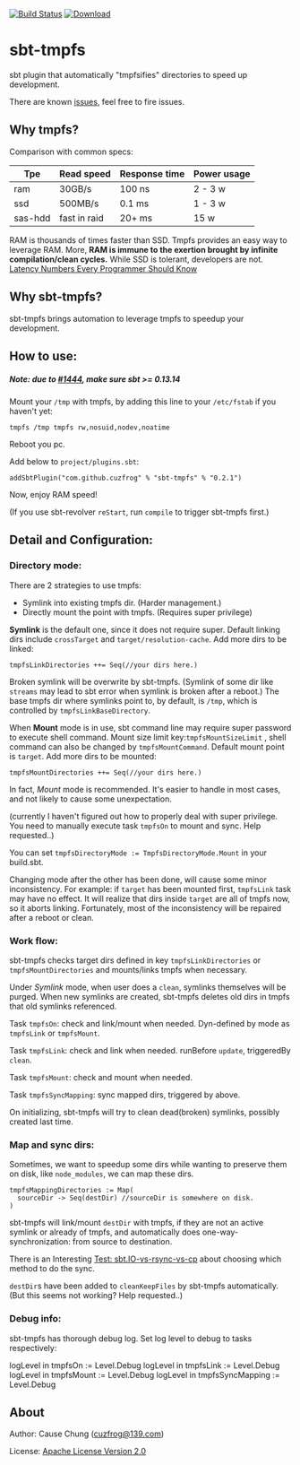 [![Build Status](https://travis-ci.org/cuzfrog/sbt-tmpfs.svg?branch=master)](https://travis-ci.org/cuzfrog/sbt-tmpfs)
[ ![Download](https://api.bintray.com/packages/cuzfrog/sbt-plugins/sbt-tmpfs/images/download.svg) ](https://bintray.com/cuzfrog/sbt-plugins/sbt-tmpfs/_latestVersion)

# sbt-tmpfs
sbt plugin that automatically "tmpfsifies" directories to speed up development.

There are known [issues](https://github.com/cuzfrog/sbt-tmpfs/issues), feel free to fire issues.
   
## Why tmpfs?

Comparison with common specs:

| Tpe  | Read speed | Response time | Power usage |
| ------- | ------ | ------- | ------- | 
| ram  | 30GB/s  | 100 ns | 2 - 3 w | 
| ssd  | 500MB/s  | 0.1 ms | 1 - 3 w | 
| sas-hdd  | fast in raid  | 20+ ms | 15 w | 

RAM is thousands of times faster than SSD. Tmpfs provides an easy way to leverage RAM.
More, **RAM is immune to the exertion brought by infinite compilation/clean cycles.**
While SSD is tolerant, developers are not.
[Latency Numbers Every Programmer Should Know](https://gist.github.com/jboner/2841832)

## Why sbt-tmpfs?

sbt-tmpfs brings automation to leverage tmpfs to speedup your development.

## How to use:

##### Note: due to [#1444](https://github.com/sbt/sbt/issues/1444), make sure sbt >= 0.13.14

Mount your `/tmp` with tmpfs, by adding this line to your `/etc/fstab` if you haven't yet:

    tmpfs /tmp tmpfs rw,nosuid,nodev,noatime
    
Reboot you pc.

Add below to `project/plugins.sbt`:

    addSbtPlugin("com.github.cuzfrog" % "sbt-tmpfs" % "0.2.1")
        
Now, enjoy RAM speed!

(If you use sbt-revolver `reStart`, run `compile` to trigger sbt-tmpfs first.)
        
## Detail and Configuration:

### Directory mode:
There are 2 strategies to use tmpfs:

* Symlink into existing tmpfs dir. (Harder management.)
* Directly mount the point with tmpfs. (Requires super privilege)

**Symlink** is the default one, since it does not require super. 
Default linking dirs include `crossTarget` and `target/resolution-cache`. Add more dirs to be linked:

    tmpfsLinkDirectories ++= Seq(//your dirs here.)

Broken symlink will be overwrite by sbt-tmpfs.
(Symlink of some dir like `streams` may lead to sbt error when symlink is broken after a reboot.)
The base tmpfs dir where symlinks point to, by default, is `/tmp`, 
which is controlled by `tmpfsLinkBaseDirectory`.

When **Mount** mode is in use, sbt command line may require super password to execute shell command.
Mount size limit key:`tmpfsMountSizeLimit` , shell command can also be changed by `tmpfsMountCommand`.
Default mount point is `target`. Add more dirs to be mounted:

    tmpfsMountDirectories ++= Seq(//your dirs here.)

In fact, _Mount_ mode is recommended. It's easier to handle in most cases,
and not likely to cause some unexpectation.

(currently I haven't figured out how to properly deal with super privilege.
You need to manually execute task `tmpfsOn` to mount and sync. Help requested..)

You can set `tmpfsDirectoryMode := TmpfsDirectoryMode.Mount` in your build.sbt.

Changing mode after the other has been done, will cause some minor inconsistency.
For example: if `target` has been mounted first, `tmpfsLink` task may have no effect.
It will realize that dirs inside `target` are all of tmpfs now, so it aborts linking.
Fortunately, most of the inconsistency will be repaired after a reboot or clean.

### Work flow:

sbt-tmpfs checks target dirs defined in key `tmpfsLinkDirectories` or `tmpfsMountDirectories`
 and mounts/links tmpfs when necessary.
 
Under _Symlink_ mode, when user does a `clean`, symlinks themselves will be purged.
When new symlinks are created, sbt-tmpfs deletes old dirs in tmpfs that old symlinks referenced.

Task `tmpfsOn`: check and link/mount when needed. 
Dyn-defined by mode as `tmpfsLink` or `tmpfsMount`.

Task `tmpfsLink`: check and link when needed. runBefore `update`, triggeredBy `clean`.

Task `tmpfsMount`: check and mount when needed.

Task `tmpfsSyncMapping`: sync mapped dirs, triggered by above.

On initializing, sbt-tmpfs will try to clean dead(broken) symlinks, possibly created last time.

### Map and sync dirs:
Sometimes, we want to speedup some dirs while wanting to preserve them on disk, like `node_modules`,
we can map these dirs.

    tmpfsMappingDirectories := Map(
      sourceDir -> Seq(destDir) //sourceDir is somewhere on disk.
    )
    
sbt-tmpfs will link/mount `destDir` with tmpfs,
if they are not an active symlink or already of tmpfs,
and automatically does one-way-synchronization: from source to destination.

There is an Interesting [Test: sbt.IO-vs-rsync-vs-cp](fileSyncTest/FileSyncTest.md)
 about choosing which method to do the sync.
 
`destDir`s have been added to `cleanKeepFiles` by sbt-tmpfs automatically.
(But this seems not working? Help requested..)

### Debug info:
sbt-tmpfs has thorough debug log. Set log level to debug to tasks respectively:

   logLevel in tmpfsOn := Level.Debug
   logLevel in tmpfsLink := Level.Debug
   logLevel in tmpfsMount := Level.Debug
   logLevel in tmpfsSyncMapping := Level.Debug

## About

Author: Cause Chung (cuzfrog@139.com)

License: [Apache License Version 2.0](LICENSE)
